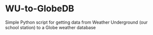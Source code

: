 # WU-to-GlobeDB
Simple Python script for getting data from Weather Underground (our school station) to a Globe weather database
